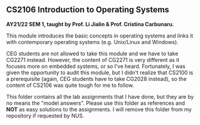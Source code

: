 ## CS2106 Introduction to Operating Systems

**AY21/22 SEM 1, taught by Prof. Li Jialin & Prof. Cristina Carbunaru.**

This module introduces the basic concepts in operating systems and links it 
with contemporary operating systems (e.g. Unix/Linux and Windows).

CEG students are not allowed to take this module and we have to take CG2271 
instead. However, the content of CG2271 is very different as it focuses more on 
embedded systems, or so I've heard. Fortunately, I was given the opportunity to 
audit this module, but I didn't realize that CS2100 is a prerequisite (again, 
CEG students have to take CG2028 instead), so the content of CS2106 was quite 
tough for me to follow.

This folder contains all the lab assignments that I have done, but they are by 
no means the "model answers". Please use this folder as references and **NOT** 
as easy solutions to the assignments. I will remove this folder from my 
repository if requested by NUS.
